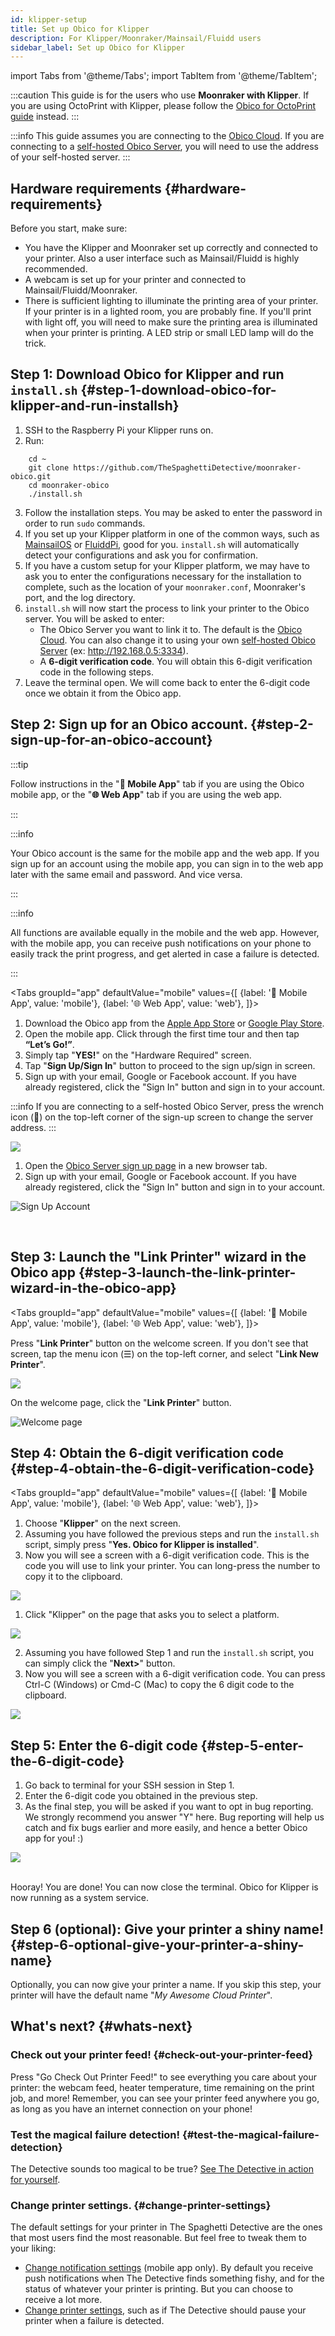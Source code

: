```yaml
---
id: klipper-setup
title: Set up Obico for Klipper
description: For Klipper/Moonraker/Mainsail/Fluidd users
sidebar_label: Set up Obico for Klipper
---
```


import Tabs from '@theme/Tabs';
import TabItem from '@theme/TabItem';

:::caution
 This guide is for the users who use **Moonraker with Klipper**. If you are using OctoPrint with Klipper, please follow the [Obico for OctoPrint guide](octoprint-plugin-setup.md) instead.
:::

:::info
This guide assumes you are connecting to the [Obico Cloud](https://app.obico.io). If you are connecting to a [self-hosted Obico Server](/docs/server-guides/), you will need to use the address of your self-hosted server.
:::

## Hardware requirements {#hardware-requirements}

Before you start, make sure:

- You have the Klipper and Moonraker set up correctly and connected to your printer. Also a user interface such as Mainsail/Fluidd is highly recommended.
- A webcam is set up for your printer and connected to Mainsail/Fluidd/Moonraker.
- There is sufficient lighting to illuminate the printing area of your printer. If your printer is in a lighted room, you are probably fine. If you'll print with light off, you will need to make sure the printing area is illuminated when your printer is printing. A LED strip or small LED lamp will do the trick.


## Step 1: Download Obico for Klipper and run `install.sh` {#step-1-download-obico-for-klipper-and-run-installsh}

1. SSH to the Raspberry Pi your Klipper runs on.
2. Run:
```
    cd ~
    git clone https://github.com/TheSpaghettiDetective/moonraker-obico.git
    cd moonraker-obico
    ./install.sh
```
3. Follow the installation steps. You may be asked to enter the password in order to run `sudo` commands.
4. If you set up your Klipper platform in one of the common ways, such as [MainsailOS](https://docs.mainsail.xyz/setup/mainsail-os) or [FluiddPi](https://docs.fluidd.xyz/installation/fluiddpi), good for you. `install.sh` will automatically detect your configurations and ask you for confirmation.
5. If you have a custom setup for your Klipper platform, we may have to ask you to enter the configurations necessary for the installation to complete, such as the location of your `moonraker.conf`, Moonraker's port, and the log directory.
6. `install.sh` will now start the process to link your printer to the Obico server. You will be asked to enter:
    - The Obico Server you want to link it to. The default is the [Obico Cloud](https://app.obico.io). You can also change it to using your own [self-hosted Obico Server](https://www.obico.io/docs/server-guides/) (ex: http://192.168.0.5:3334).
    - A **6-digit verification code**. You will obtain this 6-digit verification code in the following steps.
7. Leave the terminal open. We will come back to enter the 6-digit code once we obtain it from the Obico app.

## Step 2: Sign up for an Obico account. {#step-2-sign-up-for-an-obico-account}

:::tip

Follow instructions in the "**📱  Mobile App**" tab if you are using the Obico mobile app, or the "**🌐  Web App**" tab if you are using the web app.

:::

:::info

Your Obico account is the same for the mobile app and the web app. If you sign up for an account using the mobile app, you can sign in to the web app later with the same email and password. And vice versa.

:::

:::info

All functions are available equally in the mobile and the web app. However, with the mobile app, you can receive push notifications on your phone to easily track the print progress, and get alerted in case a failure is detected.

:::

<Tabs
  groupId="app"
  defaultValue="mobile"
  values={[
    {label: '📱  Mobile App', value: 'mobile'},
    {label: '🌐  Web App', value: 'web'},
  ]}>
  <TabItem value="mobile">

1. Download the Obico app from the [Apple App Store](https://apps.apple.com/us/app/the-spaghetti-detective/id1540646623?ign-itsct=apps_box&ign-itscg=30200) or [Google Play Store](https://play.google.com/store/apps/details?id=com.thespaghettidetective.android).
1. Open the mobile app. Click through the first time tour and then tap **“Let’s Go!”**.
1. Simply tap "**YES!**" on the "Hardware Required" screen.
1. Tap "**Sign Up/Sign In**" button to proceed to the sign up/sign in screen.
1. Sign up with your email, Google or Facebook account. If you have already registered, click the "Sign In" button and sign in to your account.

:::info
If you are connecting to a self-hosted Obico Server, press the wrench icon (**🔧**) on the top-left corner of the sign-up screen to change the server address.
:::

<div style={{display: "flex", justifyContent: "center"}}><img src="/img/user-guides/setupguide/mobile-app-signup.gif" /></div>

  </TabItem>
  <TabItem value="web">

1. Open the [Obico Server sign up page](https://app.obico.io/accounts/signup/) in a new browser tab.
1. Sign up with your email, Google or Facebook account. If you have already registered, click the "Sign In" button and sign in to your account.

![Sign Up Account](/img/user-guides/setupguide/tsd-signup.png)


  </TabItem>
</Tabs>

<br />

## Step 3: Launch the "Link Printer" wizard in the Obico app {#step-3-launch-the-link-printer-wizard-in-the-obico-app}

<Tabs
  groupId="app"
  defaultValue="mobile"
  values={[
    {label: '📱  Mobile App', value: 'mobile'},
    {label: '🌐  Web App', value: 'web'},
  ]}>
  <TabItem value="mobile">

Press "**Link Printer**" button on the welcome screen. If you don't see that screen, tap the menu icon (☰) on the top-left corner, and select "**Link New Printer**".

<div style={{display: "flex", justifyContent: "center"}}><img src="/img/user-guides/setupguide/launch-manual-link-mobile.jpg" /></div>

  </TabItem>
  <TabItem value="web">

On the welcome page, click the "**Link Printer**" button.

![Welcome page](/img/user-guides/setupguide/welcome-web.jpg)

  </TabItem>
</Tabs>

## Step 4: Obtain the 6-digit verification code {#step-4-obtain-the-6-digit-verification-code}

<Tabs
  groupId="app"
  defaultValue="mobile"
  values={[
    {label: '📱  Mobile App', value: 'mobile'},
    {label: '🌐  Web App', value: 'web'},
  ]}>
  <TabItem value="mobile">

1. Choose "**Klipper**" on the next screen.
1. Assuming you have followed the previous steps and run the `install.sh` script, simply press "**Yes. Obico for Klipper is installed**".
1. Now you will see a screen with a 6-digit verification code. This is the code you will use to link your printer. You can long-press the number to copy it to the clipboard.

<div style={{display: "flex", justifyContent: "center"}}><img src="/img/user-guides/setupguide/klipper-verification-code-mobile.jpg" /></div>

<div />

  </TabItem>

  <TabItem value="web">

1. Click "Klipper" on the page that asks you to select a platform.

<div style={{display: "flex", justifyContent: "center"}}><img src="/img/user-guides/setupguide/select-platform-web.jpg" /></div>

2. Assuming you have followed Step 1 and run the `install.sh` script, you can simply click the "**Next>**" button.
3. Now you will see a screen with a 6-digit verification code. You can press Ctrl-C (Windows) or Cmd-C (Mac) to copy the 6 digit code to the clipboard.

<div style={{display: "flex", justifyContent: "center"}}><img src="/img/user-guides/setupguide/klipper-verification-code-web.jpg" /></div>

  </TabItem>
</Tabs>

## Step 5: Enter the 6-digit code {#step-5-enter-the-6-digit-code}

1. Go back to terminal for your SSH session in Step 1.
1. Enter the 6-digit code you obtained in the previous step.
1. As the final step, you will be asked if you want to opt in bug reporting. We strongly recommend you answer "Y" here. Bug reporting will help us catch and fix bugs earlier and more easily, and hence a better Obico app for you! :)

<div style={{display: "flex", justifyContent: "center"}}><img src="/img/user-guides/setupguide/link-success-klipper.png" /></div>
<br />

Hooray! You are done! You can now close the terminal. Obico for Klipper is now running as a system service.

## Step 6 (optional): Give your printer a shiny name! {#step-6-optional-give-your-printer-a-shiny-name}

Optionally, you can now give your printer a name. If you skip this step, your printer will have the default name "*My Awesome Cloud Printer*".

## What's next? {#whats-next}

### Check out your printer feed! {#check-out-your-printer-feed}

Press "Go Check Out Printer Feed!" to see everything you care about your printer: the webcam feed, heater temperature, time remaining on the print job, and more! Remember, you can see your printer feed anywhere you go, as long as you have an internet connection on your phone!

### Test the magical failure detection! {#test-the-magical-failure-detection}

The Detective sounds too magical to be true? [See The Detective in action for yourself](/docs/user-guides/how-to-test-failure-detection).

### Change printer settings. {#change-printer-settings}

The default settings for your printer in The Spaghetti Detective are the ones that most users find the most reasonable. But feel free to tweak them to your liking:

- [Change notification settings](/docs/user-guides/notification-settings) (mobile app only). By default you receive push notifications when The Detective finds something fishy, and for the status of whatever your printer is printing. But you can choose to receive a lot more.
- [Change printer settings](/docs/user-guides/detection-print-job-settings), such as if The Detective should pause your printer when a failure is detected.
